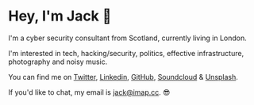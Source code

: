 # Hey, I'm Jack 🕺

I'm a cyber security consultant from Scotland, currently living in London.

I'm interested in tech, hacking/security, politics, effective infrastructure, photography and noisy music.

You can find me on [Twitter](https://twitter.com/jackal_lol), [Linkedin](https://linkedin.com/in/jb46), [GitHub](https://github.com/j-ckal), [Soundcloud](https://soundcloud.com/j4cka1) & [Unsplash](https://unsplash.com/@jackal_lol).

If you'd like to chat, my email is jack@imap.cc. 😎